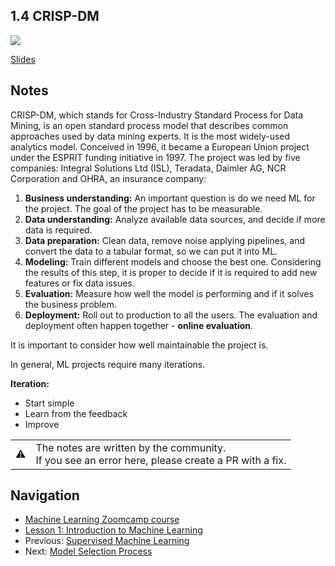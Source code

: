 ## 1.4 CRISP-DM

<a href="https://www.youtube.com/watch?v=dCa3JvmJbr0&list=PL3MmuxUbc_hIhxl5Ji8t4O6lPAOpHaCLR&index=5"><img src="images/thumbnail-1-04.jpg"></a>

[Slides](https://www.slideshare.net/AlexeyGrigorev/ml-zoomcamp-14-crispdm)


## Notes

CRISP-DM, which stands for Cross-Industry Standard Process for Data Mining, is an open standard process model that describes common approaches used by data mining experts. It is the most widely-used analytics model. Conceived in 1996, it became a European Union project under the ESPRIT funding initiative in 1997. The project was led by five companies: Integral Solutions Ltd (ISL), Teradata, Daimler AG, NCR Corporation and OHRA, an insurance company: 

1. **Business understanding:** An important question is do we need ML for the project. The goal of the project has to be measurable. 
2. **Data understanding:** Analyze available data sources, and decide if more data is required. 
3. **Data preparation:** Clean data, remove noise applying pipelines, and convert the data to a tabular format, so we can put it into ML.
4. **Modeling:** Train different models and choose the best one. Considering the results of this step, it is proper to decide if it is required to add new features or fix data issues. 
5. **Evaluation:** Measure how well the model is performing and if it solves the business problem. 
6. **Deployment:** Roll out to production to all the users. The evaluation and deployment often happen together - **online evaluation**. 

It is important to consider how well maintainable the project is.
  
In general, ML projects require many iterations.

**Iteration:** 
* Start simple
* Learn from the feedback
* Improve

<table>
   <tr>
      <td>⚠️</td>
      <td>
         The notes are written by the community. <br>
         If you see an error here, please create a PR with a fix.
      </td>
   </tr>
</table>


## Navigation

* [Machine Learning Zoomcamp course](../README.md)
* [Lesson 1: Introduction to Machine Learning](./readme.md)
* Previous: [Supervised Machine Learning](03-supervised-ml.md)
* Next: [Model Selection Process](05-model-selection.md)